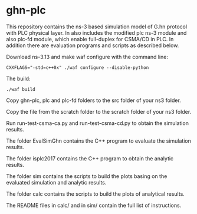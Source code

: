 # ghn-plc
This repository contains the ns-3 based simulation model of G.hn protocol with PLC physical layer. In also includes the modified plc ns-3 module and also plc-fd module, which enable full-duplex for CSMA/CD in PLC. In addition there are evaluation programs and scripts as described below.

Download ns-3.13 and make waf configure with the command line:

	CXXFLAGS="-std=c++0x" ./waf configure --disable-python
	
The build:

	./waf build
 
Copy ghn-plc, plc and plc-fd folders to the src folder of your ns3 folder.

Copy the file from the scratch folder to the scratch folder of your ns3 folder.

Run run-test-csma-ca.py and run-test-csma-cd.py to obtain the simulation results.

The folder EvalSimGhn contains the C++ program to evaluate the simulation results.

The folder isplc2017 contains the C++ program to obtain the analytic results.

The folder sim contains the scripts to build the plots basing on the evaluated simulation and analytic results.

The folder calc contains the scripts to build the plots of analytical results.

The README files in calc/ and in sim/ contain the full list of instructions.


